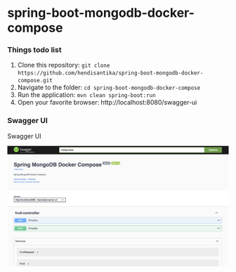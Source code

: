 # spring-boot-mongodb-docker-compose

### Things todo list

1. Clone this repository: `git clone https://github.com/hendisantika/spring-boot-mongodb-docker-compose.git`
2. Navigate to the folder: `cd spring-boot-mongodb-docker-compose`
3. Run the application: `mvn clean spring-boot:run`
4. Open your favorite browser: http://localhost:8080/swagger-ui

### Swagger UI

Swagger UI

![Swagger UI](img/swagger.png "Swagger UI")
